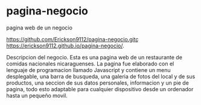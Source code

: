 # pagina-negocio
pagina web de un negocio

https://github.com/Erickson9112/pagina-negocio.gitç
https://erickson9112.github.io/pagina-negocio/.

Descripcion del negocio.
Esta es una pagina web de un restaurante de comidas nacionales nicaraguenses. La pagina fue elaborado con el lenguaje de programacion llamado Javascript y contiene un menu desplegable, una barra de busqueda, una galeria de fotos del local y de sus productos, una seccion de sus datos personales, informacion y un pie de pagina, todo esto adaptable para cualquier dispositivo desde un ordenador hasta un pequeño movil.
